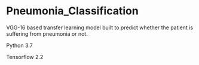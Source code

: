 # Pneumonia_Classification

VGG-16 based transfer learning model built to predict whether the patient is suffering from pneumonia or not. 

Python 3.7

Tensorflow 2.2